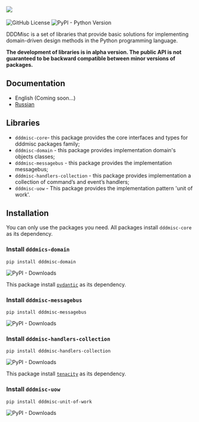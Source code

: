# ![](https://dddmisc.github.io/dddmisc-docs/img/logo.svg)
![GitHub License](https://img.shields.io/github/license/dddmisc/dddmisc)
![PyPI - Python Version](https://img.shields.io/pypi/pyversions/dddmisc-core)



DDDMisc is a set of libraries that provide basic solutions
for implementing domain-driven design methods
in the Python programming language.


**The development of libraries is in alpha version.
The public API is not guaranteed to be backward
compatible between minor versions of packages.**

## Documentation
- English (Coming soon...)
- [Russian](https://dddmisc.github.io/dddmisc-docs/)

## Libraries
- `dddmisc-core`- this package provides the core interfaces and
    types for dddmisc packages family;
- `dddmisc-domain` - this package provides implementation domain's objects classes;
- `dddmisc-messagebus` - this package provides the implementation messagebus;
- `dddmisc-handlers-collection` - this package provides implementation a collection of command’s and event’s handlers;
- `dddmisc-uow` - This package provides the implementation pattern 'unit of work'.


## Installation
You can only use the packages you need.
All packages install `dddmisc-core` as its dependency.

### Install `dddmics-domain`

```shell
pip install dddmisc-domain
```
![PyPI - Downloads](https://img.shields.io/pypi/dm/dddmisc-domain)

This package install [`pydantic`](https://github.com/pydantic/pydantic) as its dependency.

### Install `dddmisc-messagebus`
```shell
pip install dddmisc-messagebus
```
![PyPI - Downloads](https://img.shields.io/pypi/dm/dddmisc-messagebus)

### Install `dddmisc-handlers-collection`
```shell
pip install dddmisc-handlers-collection
```
![PyPI - Downloads](https://img.shields.io/pypi/dm/dddmisc-handlers-collection)

This package install [`tenacity`](https://github.com/jd/tenacity/tree/main) as its dependency.

### Install `dddmisc-uow`
```shell
pip install dddmisc-unit-of-work
```
![PyPI - Downloads](https://img.shields.io/pypi/dm/dddmisc-unit-of-work)
